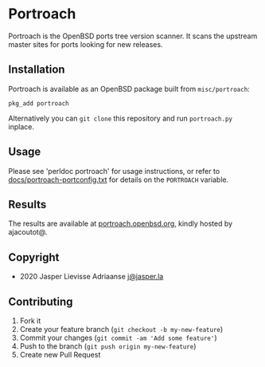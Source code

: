 Portroach
===

Portroach is the OpenBSD ports tree version scanner. It scans the
upstream master sites for ports looking for new releases.

Installation
---

Portroach is available as an OpenBSD package built from `misc/portroach`:

    pkg_add portroach

Alternatively you can `git clone` this repository and run
`portroach.py` inplace.

Usage
---

Please see 'perldoc portroach' for usage instructions, or refer to
[docs/portroach-portconfig.txt](docs/portroach-portconfig.txt) for
details on the `PORTROACH` variable.

Results
---

The results are available at
[portroach.openbsd.org](http://portroach.openbsd.org), kindly
hosted by ajacoutot@.

Copyright
---

- 2020 Jasper Lievisse Adriaanse <j@jasper.la>

Contributing
---

1. Fork it
2. Create your feature branch (`git checkout -b my-new-feature`)
3. Commit your changes (`git commit -am 'Add some feature'`)
4. Push to the branch (`git push origin my-new-feature`)
5. Create new Pull Request
